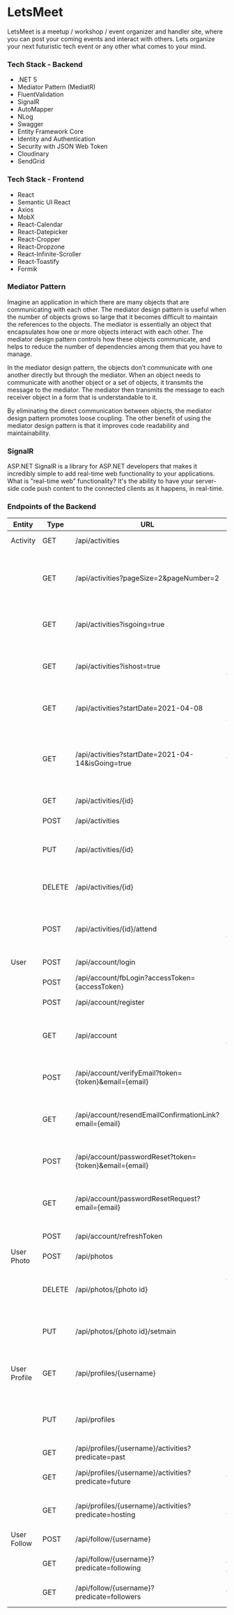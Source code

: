 # LetsMeet

LetsMeet is a meetup / workshop / event organizer and handler site, where you can post your coming events and interact with others. Lets organize your next futuristic tech event or any other what comes to your mind.

### Tech Stack - Backend

- .NET 5
- Mediator Pattern (MediatR)
- FluentValidation
- SignalR
- AutoMapper
- NLog
- Swagger
- Entity Framework Core
- Identity and Authentication
- Security with JSON Web Token
- Cloudinary
- SendGrid

### Tech Stack - Frontend

- React
- Semantic UI React
- Axios
- MobX
- React-Calendar
- React-Datepicker
- React-Cropper
- React-Dropzone
- React-Infinite-Scroller
- React-Toastify
- Formik

### Mediator Pattern

Imagine an application in which there are many objects that are communicating with each other. The mediator design pattern is useful when the number of objects grows so large that it becomes difficult to maintain the references to the objects. The mediator is essentially an object that encapsulates how one or more objects interact with each other. The mediator design pattern controls how these objects communicate, and helps to reduce the number of dependencies among them that you have to manage.

In the mediator design pattern, the objects don’t communicate with one another directly but through the mediator. When an object needs to communicate with another object or a set of objects, it transmits the message to the mediator. The mediator then transmits the message to each receiver object in a form that is understandable to it.

By eliminating the direct communication between objects, the mediator design pattern promotes loose coupling. The other benefit of using the mediator design pattern is that it improves code readability and maintainability.

### SignalR

ASP.NET SignalR is a library for ASP.NET developers that makes it incredibly simple to add real-time web functionality to your applications. What is "real-time web" functionality? It's the ability to have your server-side code push content to the connected clients as it happens, in real-time.

### Endpoints of the Backend

| Entity       | Type   | URL                                                    | Description                                                                          | Success                      | Authorize                         |
| ------------ | ------ | ------------------------------------------------------ | ------------------------------------------------------------------------------------ | ---------------------------- | --------------------------------- |
| Activity     | GET    | /api/activities                                        | Get all activities with pagination.                                                  | 200 OK                       | Yes                               |
|              | GET    | /api/activities?pageSize=2&pageNumber=2                | Get all activities with 2 activities per page and get the second page of activities. | 200 OK                       | Yes                               |
|              | GET    | /api/activities?isgoing=true                           | Activities of the logged in user where he/she is going.                              | 200 OK                       | Yes                               |
|              | GET    | /api/activities?ishost=true                            | Activities of the logged in user where he/she is the host of this activities.        | 200 OK                       | Yes                               |
|              | GET    | /api/activities?startDate=2021-04-08                   | Get all upcoming activities from this start date.                                    | 200 OK                       | Yes                               |
|              | GET    | /api/activities?startDate=2021-04-14&isGoing=true      | Get all upcoming activities from this start date where the logged in user going.     | 200 OK                       | Yes                               |
|              | GET    | /api/activities/{id}                                   | Get the activity by Id.                                                              | 200 OK                       | Yes                               |
|              | POST   | /api/activities                                        | Create an activity.                                                                  | 200 OK                       | Yes                               |
|              | PUT    | /api/activities/{id}                                   | Update an activity.                                                                  | 200 OK                       | Yes & Logged in user is the host. |
|              | DELETE | /api/activities/{id}                                   | Delete an activity.                                                                  | 200 OK                       | Yes & Logged in user is the host. |
|              | POST   | /api/activities/{id}/attend                            | Subscribe to an activity / Unsubscribe from an activity.                             | 200 OK                       | Yes                               |
| User         | POST   | /api/account/login                                     | User Login.                                                                          | 200 OK & Token               | No                                |
|              | POST   | /api/account/fbLogin?accessToken={accessToken}         | User log in with Facebook                                                            | 200 OK                       | No                                |
|              | POST   | /api/account/register                                  | User registration.                                                                   | 200 OK                       | No                                |
|              | GET    | /api/account                                           | Get the current logged in user information like token, main image etc...             | 200 OK                       | Yes & Only the logged in user.    |
|              | POST   | /api/account/verifyEmail?token={token}&email={email}   | Email address verification.                                                          | 200 OK & Then you can log in | No                                |
|              | GET    | /api/account/resendEmailConfirmationLink?email={email} | Resend email address verification email with the link.                               | 200 OK                       | No                                |
|              | POST   | /api/account/passwordReset?token={token}&email={email} | Password Reset with the new Password in the body.                                    | 200 OK                       | No                                |
|              | GET    | /api/account/passwordResetRequest?email={email}        | Password reset request (Get an email with the link to reset the password.)           | 200 OK                       | No                                |
|              | POST   | /api/account/refreshToken                              | User token refresh.                                                                  | 200 OK                       | Yes                               |
| User Photo   | POST   | /api/photos                                            | Upload a photo.                                                                      | 200 OK                       | Yes                               |
|              | DELETE | /api/photos/{photo id}                                 | Delete a photo, the user cannot delete the current main photo.                       | 200 OK                       | Yes                               |
|              | PUT    | /api/photos/{photo id}/setmain                         | Set the photo to main. (Only one main - profile picture.)                            | 200 OK                       | Yes                               |
| User Profile | GET    | /api/profiles/{username}                               | Get the profile information about the user by the username.                          | 200 OK                       | Yes                               |
|              | PUT    | /api/profiles                                          | Update the profile information. (Only "Bio" and "DisplayName")                       | 200 OK                       | Yes                               |
|              | GET    | /api/profiles/{username}/activities?predicate=past     | Get the user past activities.                                                        | 200 OK                       | Yes                               |
|              | GET    | /api/profiles/{username}/activities?predicate=future   | Get the user future activities.                                                      | 200 OK                       | Yes                               |
|              | GET    | /api/profiles/{username}/activities?predicate=hosting  | Get the activities where this user is the host.                                      | 200 OK                       | Yes                               |
| User Follow  | POST   | /api/follow/{username}                                 | Follow this user.                                                                    | 200 OK                       | Yes                               |
|              | GET    | /api/follow/{username}?predicate=following             | Get the followings of this user.                                                     | 200 OK                       | Yes                               |
|              | GET    | /api/follow/{username}?predicate=followers             | Get the followers of this user.                                                      | 200 OK                       | Yes                               |
